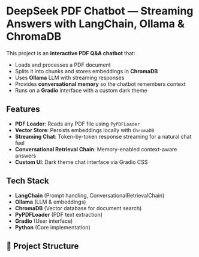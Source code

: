 #  DeepSeek PDF Chatbot — Streaming Answers with LangChain, Ollama & ChromaDB

This project is an **interactive PDF Q&A chatbot** that:
- Loads and processes a PDF document
- Splits it into chunks and stores embeddings in **ChromaDB**
- Uses **Ollama** LLM with streaming responses
- Provides **conversational memory** so the chatbot remembers context
- Runs on a **Gradio** interface with a custom dark theme

##  Features
- **PDF Loader**: Reads any PDF file using `PyPDFLoader`
- **Vector Store**: Persists embeddings locally with `ChromaDB`
- **Streaming Chat**: Token-by-token response streaming for a natural chat feel
- **Conversational Retrieval Chain**: Memory-enabled context-aware answers
- **Custom UI**: Dark theme chat interface via Gradio CSS

##  Tech Stack
- **LangChain** (Prompt handling, ConversationalRetrievalChain)
- **Ollama** (LLM & embeddings)
- **ChromaDB** (Vector database for document search)
- **PyPDFLoader** (PDF text extraction)
- **Gradio** (User interface)
- **Python** (Core implementation)

## 📂 Project Structure
